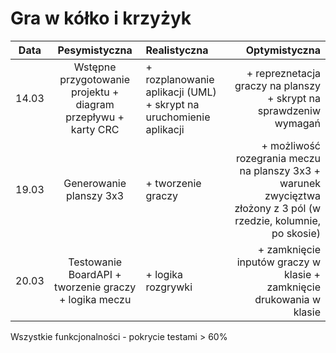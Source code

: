 # Gra w kółko i krzyżyk

|Data  |Pesymistyczna|Realistyczna|Optymistyczna|
:-------------------:|:-------------------:|:-------------------|-------------------:
|14.03|Wstępne przygotowanie projektu + diagram przepływu + karty CRC| + rozplanowanie aplikacji (UML) + skrypt na uruchomienie aplikacji| + repreznetacja graczy na planszy + skrypt na sprawdzeniw wymagań
|19.03|Generowanie planszy 3x3| + tworzenie graczy| + możliwość rozegrania meczu na planszy 3x3 + warunek zwycięztwa złożony z 3 pól (w rzedzie, kolumnie, po skosie)
|20.03|Testowanie BoardAPI + tworzenie graczy + logika meczu| + logika rozgrywki| + zamknięcie inputów graczy w klasie + zamknięcie drukowania w klasie

Wszystkie funkcjonalności - pokrycie testami > 60%
